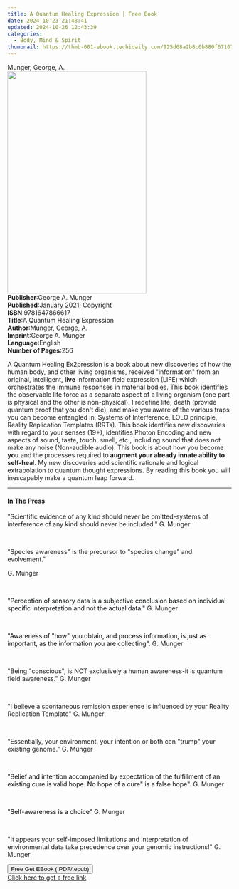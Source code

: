 ```yaml
---
title: A Quantum Healing Expression | Free Book
date: 2024-10-23 21:48:41
updated: 2024-10-26 12:43:39
categories:
  - Body, Mind & Spirit
thumbnail: https://thmb-001-ebook.techidaily.com/925d68a2b8c0b880f6710782f8121e0070ec2c1ce1b95da99f793851a17def74.jpg
---
```

<main id="book-container">
  <div class="flex flex-col">
    <div class="book-brief flex-1 py-6 px-4 sm:p-6 md:py-10 md:px-8">
      <!-- brief-->
      <div class="book-brief-main">Munger, George, A.</div>
    </div>
    <div
      class="book-meta-info flex-1 grid gap-4 col-start-1 col-end-3 row-start-1 sm:mb-6 sm:grid-cols-4 lg:gap-6 lg:col-start-2 lg:row-end-6 lg:row-span-6 lg:mb-0"
    >
      <div
        class="book-meta-info-left place-content-center mt-4 p-4 text-sm leading-6 col-start-2 col-span-2 dark:text-slate-400"
      >
        <img
          class="w-full h-500 object-cover rounded-lg sm:h-255 sm:col-span-2 lg:col-span-full"
          src="https://img-001-ebook.techidaily.com/ea948c104f8a96667c1b36a749b152932df6191d9606dc83872b7e4dff1bbbf5.jpg"
          alt=""
          width="312"
          height="500"
        />
      </div>
      <div
        class="book-meta-info-right mt-2 col-start-1 row-start-2 col-span-3 self-center"
      >
        <!-- meta data  -->
        <div class="flex flex-col px-4 md:px-8">
          <div class="flex-1">
            <strong>Publisher</strong>:<span class="px-2"
              >George A. Munger</span
            >
          </div>
          <div class="flex-1">
            <strong>Published</strong>:<span class="px-2"
              >January 2021; Copyright</span
            >
          </div>
          <div class="flex-1">
            <strong>ISBN</strong>:<span class="px-2">9781647866617</span>
          </div>
          <div class="flex-1">
            <strong>Title</strong>:<span class="px-2"
              >A Quantum Healing Expression</span
            >
          </div>
          <div class="flex-1">
            <strong>Author</strong>:<span class="px-2">Munger, George, A.</span>
          </div>
          <div class="flex-1">
            <strong>Imprint</strong>:<span class="px-2">George A. Munger</span>
          </div>
          <div class="flex-1">
            <strong>Language</strong>:<span class="px-2">English</span>
          </div>
          <div class="flex-1">
            <strong>Number of Pages</strong>:<span class="px-2">256</span>
          </div>
        </div>
      </div>
    </div>
    <div class="book-description flex-1 py-6 px-4 sm:p-6 md:py-10 md:px-8">
      <div class="book-description-main">
        <div accordion-content="" id="description">
          <p>
            A Quantum Healing Ex2pression is a book about new discoveries of how
            the human body, and other living organisms, received "information"
            from an original, intelligent, <strong>live</strong> information
            field expression (LIFE) which orchestrates the immune responses in
            material bodies. This book identifies the observable life force as a
            separate aspect of a living organism (one part is physical and the
            other is non-physical). I redefine life, death (provide quantum
            proof that you don't die), and make you aware of the various traps
            you can become entangled in; Systems of Interference, LOLO
            principle, Reality Replication Templates (RRTs). This book
            identifies new discoveries with regard to your senses (19+),
            identifies Photon Encoding and new aspects of sound, taste, touch,
            smell, etc., including sound that does not make any noise
            (Non-audible audio). This book is about how you become
            <strong>you</strong> and the processes required to<strong>
              augment your already innate ability to self-hea</strong
            >l. My new discoveries add scientific rationale and logical
            extrapolation to quantum thought expressions. By reading this book
            you will inescapably make a quantum leap forward.
          </p>
        </div>
      </div>
    </div>
    <div class="book-excerpts flex-1 py-6 px-4 sm:p-6 md:py-10 md:px-8">
      <!-- excerpts-->
      <div class="book-excerpts-main">
        <hr />
        <h4 class="placeholder placeholder-heading">
          <span>In The Press</span>
        </h4>
        <p></p>
        <p></p>
        <p>
          "Scientific evidence of any kind should never be omitted-systems of
          interference of any kind should never be included." G. Munger
        </p>
        <p><br /></p>
        <p>
          "Species awareness" is the precursor to "species change" and
          evolvement."
        </p>
        <p>G. Munger</p>
        <p>&nbsp;</p>
        <p>
          <span
            style="
              background-color: rgba(252, 254, 255, 1);
              color: rgba(0, 0, 0, 1);
            "
            >"Perception of sensory data is a subjective conclusion based on
            individual specific interpretation and </span
          >not<span
            style="
              background-color: rgba(252, 254, 255, 1);
              color: rgba(0, 0, 0, 1);
            "
          >
            the actual data." </span
          >G.<span
            style="
              background-color: rgba(252, 254, 255, 1);
              color: rgba(0, 0, 0, 1);
            "
          >
          </span
          >Munger
        </p>
        <p><br /></p>
        <p>
          <span style="color: rgba(0, 0, 0, 1)"
            >"Awareness of "how" you obtain, and process information, is just as
            important, as the information you are collecting".&nbsp;</span
          >G. Munger
        </p>
        <p><br /></p>
        <p>
          "Being "conscious", is NOT exclusively a human awareness-it is quantum
          field awareness." G.<span
            style="
              background-color: rgba(252, 254, 255, 1);
              color: rgba(0, 0, 0, 1);
            "
          >
          </span
          >Munger
        </p>
        <p><br /></p>
        <p>
          "I believe a spontaneous remission experience is influenced by your
          Reality Replication Template" G.<span
            style="
              background-color: rgba(252, 254, 255, 1);
              color: rgba(0, 0, 0, 1);
            "
          >
          </span
          >Munger
        </p>
        <p><br /></p>
        <p>
          "Essentially, your environment, your intention or both can "trump"
          your existing genome." G.<span
            style="
              background-color: rgba(252, 254, 255, 1);
              color: rgba(0, 0, 0, 1);
            "
          >
          </span
          >Munger
        </p>
        <p><br /></p>
        <p>
          <span style="color: rgba(0, 0, 0, 1)"
            >"Belief and intention accompanied by expectation of the fulfillment
            of an existing cure is valid hope. No hope of a cure" is a false
            hope". </span
          >G. Munger
        </p>
        <p><br /></p>
        <p>
          <span style="color: rgba(0, 0, 0, 1)"
            >"Self-awareness is a choice" </span
          >G. Munger
        </p>
        <p><br /></p>
        <p>
          "It appears your self-imposed limitations and interpretation of
          environmental data take precedence over your genomic
          instructions!"&nbsp;G. Munger
        </p>
        <p></p>
      </div>
    </div>
    <div
      class="book-about-author flex-1 py-6 px-4 sm:p-6 md:py-10 md:px-8"
    ></div>
    <div class="book-free-get flex-1 py-6 px-4 sm:p-6 md:py-10 md:px-8">
      <button
        id="btn-free-get"
        class="bg-blue-500 hover:bg-blue-700 text-white font-bold py-2 px-4 rounded"
      >
        Free Get EBook (.PDF/.epub)
      </button>
      <div id="countdown-display" class="px-2 text-lg mt-2"></div>
      <a
        id="free-link"
        class="hidden bg-blue-500 hover:bg-blue-700 text-white font-bold py-2 px-4 rounded"
        href="https://www.ebooks.com/en-us/book/210210284/a-quantum-healing-expression/munger-george-a/"
        target="_blank"
        >Click here to get a free link</a
      >
    </div>
    <script>
      let countdownTime = 0;
      let countdownInterval = null;
      document
        .getElementById('btn-free-get')
        .addEventListener('click', startCountdown);
      function startCountdown() {
        countdownTime = new Date().getTime() + 60000 * 3;
        countdownInterval = setInterval(updateCountdown, 1000);
        document.getElementById('btn-free-get').disabled = true;
        document
          .getElementById('btn-free-get')
          .classList.add('bg-gray-500', 'cursor-not-allowed');
      }
      function updateCountdown() {
        let currentTime = new Date().getTime();
        let timeLeft = countdownTime - currentTime;
        let secondsLeft = Math.floor(timeLeft / 1000);
        document.getElementById('countdown-display').innerHTML =
          `Remaining time: ${secondsLeft} seconds.`;
        if (secondsLeft <= 0) {
          clearInterval(countdownInterval);
          document.getElementById('btn-free-get').classList.add('hidden');
          document.getElementById('free-link').classList.remove('hidden');
          document.getElementById('countdown-display').innerHTML = '';
        }
      }
    </script>
  </div>
</main>
